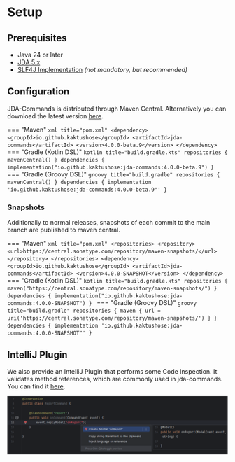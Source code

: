 # Setup

## Prerequisites

- Java 24 or later
- [JDA 5.x](https://github.com/discord-jda/JDA)
- [SLF4J Implementation](https://jda.wiki/setup/logging/) _(not mandatory, but recommended)_

## Configuration
JDA-Commands is distributed through Maven Central. Alternatively you can download the latest version
[here](https://github.com/Kaktushose/jda-commands/releases/latest).

=== "Maven"
    ```xml title="pom.xml"
    <dependency>
       <groupId>io.github.kaktushose</groupId>
       <artifactId>jda-commands</artifactId>
       <version>4.0.0-beta.9</version>
    </dependency>
    ```
=== "Gradle (Kotlin DSL)"
    ```kotlin title="build.gradle.kts"
    repositories {
       mavenCentral()
    }
    dependencies {
       implementation("io.github.kaktushose:jda-commands:4.0.0-beta.9")
    }
    ```
=== "Gradle (Groovy DSL)"
    ```groovy title="build.gradle"
    repositories {
       mavenCentral()
    }
    dependencies {
       implementation 'io.github.kaktushose:jda-commands:4.0.0-beta.9"'
    }
    ```

### Snapshots
Additionally to normal releases, snapshots of each commit to the main branch are published to maven central.

=== "Maven"
    ```xml title="pom.xml"
    <repositories>
        <repository>
            <url>https://central.sonatype.com/repository/maven-snapshots/</url>
        </repository>
    </repositories>
    <dependency>
        <groupId>io.github.kaktushose</groupId>
        <artifactId>jda-commands</artifactId>
        <version>4.0.0-SNAPSHOT</version>
    </dependency>
    ```
=== "Gradle (Kotlin DSL)"
    ```kotlin title="build.gradle.kts"
    repositories {
        maven("https://central.sonatype.com/repository/maven-snapshots/")
    }
    dependencies {
        implementation("io.github.kaktushose:jda-commands:4.0.0-SNAPSHOT")
    }
    ```
=== "Gradle (Groovy DSL)"
    ```groovy title="build.gradle"
    repositories {
        maven { url = uri('https://central.sonatype.com/repository/maven-snapshots/') }
    }
    dependencies {
        implementation 'io.github.kaktushose:jda-commands:4.0.0-SNAPSHOT"'
    }
    ```

## IntelliJ Plugin

We also provide an IntelliJ Plugin that performs some Code Inspection. It validates method references, which are 
commonly used in jda-commands. You can find it [here](https://plugins.jetbrains.com/plugin/25977-jda-commands-inspection).

![Plugin Example](../assets/plugin.png) 

